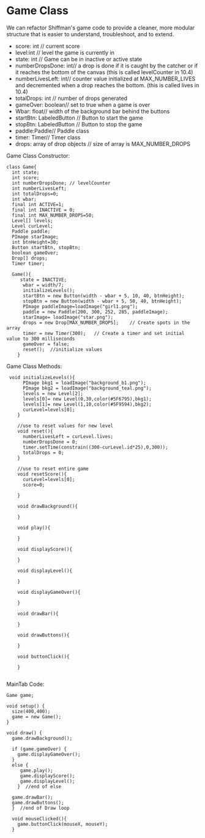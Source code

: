 # Game Class

We can refactor Shiffman's game code to provide a cleaner, more modular structure that is easier to understand, troubleshoot, and to extend.


- score: int // current score
- level:int // level the game is currently in
- state: int // Game can be in inactive or active state
- numberDropsDone: int// a drop is done if it is caught by the catcher or if it reaches the bottom of the canvas (this is called levelCounter in 10.4)
- numberLivesLeft: int// counter value initialized at MAX_NUMBER_LIVES and decremented when a drop reaches the bottom. (this is called lives in 10.4)
- totalDrops: int // number of drops generated
- gameOver: boolean// set to true when a game is over
- Wbar: float// width of the background bar behind the buttons
- startBtn: LabeledButton // Button to start the game
- stopBtn: LabeledButton // Button to stop the game
- paddle:Paddle// Paddle class
- timer: Timer// Timer class
- drops: array of drop objects // size of array is MAX_NUMBER_DROPS
 

Game Class Constructor:

```
class Game{
  int state;
  int score;
  int numberDropsDone; // levelCounter
  int numberLivesLeft;
  int totalDrops=0;
  int wbar;
  final int ACTIVE=1;
  final int INACTIVE = 0;
  final int MAX_NUMBER_DROPS=50;
  Level[] levels;
  Level curLevel;
  Paddle paddle;
  PImage starImage;
  int btnHeight=30;
  Button startBtn, stopBtn;
  boolean gameOver;
  Drop[] drops;
  Timer timer;
  
  Game(){
     state = INACTIVE;
      wbar = width/7;
      initializeLevels();
      startBtn = new Button(width - wbar + 5, 10, 40, btnHeight);
      stopBtn = new Button(width - wbar + 5, 50, 40, btnHeight);
      PImage paddleImage=loadImage("girl1.png"); 
      paddle = new Paddle(200, 300, 252, 285, paddleImage);
      starImage= loadImage("star.png");
      drops = new Drop[MAX_NUMBER_DROPS];    // Create spots in the array
      timer = new Timer(300);   // Create a timer and set initial value to 300 milliseconds
      gameOver = false;
      reset();  //initialize values
    }

```
Game Class Methods: 
```
 void initializeLevels(){
      PImage bkg1 = loadImage("background_b1.png");
      PImage bkg2 = loadImage("background_teal.png");
      levels = new Level[2];
      levels[0]= new Level(0,30,color(#5F6795),bkg1);
      levels[1]= new Level(1,10,color(#5F9594),bkg2);
      curLevel=levels[0];
    }
    
    //use to reset values for new level
    void reset(){
      numberLivesLeft = curLevel.lives;
      numberDropsDone = 0;
      timer.setTime(constrain((300-curLevel.id*25),0,300));
      totalDrops = 0; 
    }
    
    //use to reset entire game
    void resetScore(){
      curLevel=levels[0];
      score=0;
    
    }
    
    void drawBackground(){
    
    }
    
    void play(){
    
    }
    
    void displayScore(){
    
    }
    
    void displayLevel(){
    
    }
    
    void displayGameOver(){
    
    }
    
    void drawBar(){
    
    }
    
    void drawButtons(){
    
    }
    
    void buttonClick(){
    
    }
    
 ``` 

  
  
MainTab Code:
```
Game game;

void setup() {
  size(400,400);
  game = new Game();
}

void draw() {
  game.drawBackground();
  
  if (game.gameOver) {
    game.displayGameOver();
  } 
  else {
     game.play();
     game.displayScore();
     game.displayLevel();
    }  //end of else
  
  game.drawBar();
  game.drawButtons();
  }  //end of Draw loop

  void mouseClicked(){
    game.buttonClick(mouseX, mouseY);
  }
 
```
